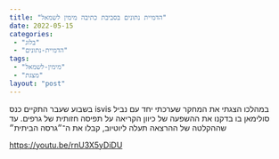 ```yaml
---
title: "הדמיית נתונים בסביבת כתיבה מימין לשמאל"
date: 2022-05-15
categories: 
 - "בלוג"
 - "הדמיית-נתונים"
tags: 
 - "מימין-לשמאל"
 - "מצגת"
layout: "post"
---
```


בשבוע שעבר התקיים כנס isvis במהלכו הצגתי את המחקר שערכתי יחד עם נביל סולימאן בו בדקנו את ההשפעה של כיוון הקריאה על תפיסה חזותית של גרפים. עד שההקלטה של ההרצאה תעלה ליוטיוב, קבלו את ה־״גרסה הביתית״

<https://youtu.be/rnU3X5yDiDU>
